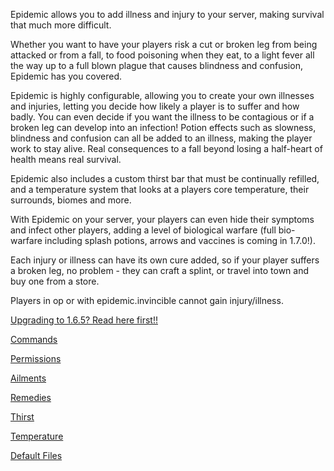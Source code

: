 Epidemic allows you to add illness and injury to your server, making survival that much more difficult.

Whether you want to have your players risk a cut or broken leg from being attacked or from a fall, to food poisoning when they eat, to a light fever all the way up to a full blown plague that causes blindness and confusion, Epidemic has you covered.

Epidemic is highly configurable, allowing you to create your own illnesses and injuries, letting you decide how likely a player is to suffer and how badly. You can even decide if you want the illness to be contagious or if a broken leg can develop into an infection! Potion effects such as slowness, blindness and confusion can all be added to an illness, making the player work to stay alive. Real consequences to a fall beyond losing a half-heart of health means real survival.

Epidemic also includes a custom thirst bar that must be continually refilled, and a temperature system that looks at a players core temperature, their surrounds, biomes and more.

With Epidemic on your server, your players can even hide their symptoms and infect other players, adding a level of biological warfare (full bio-warfare including splash potions, arrows and vaccines is coming in 1.7.0!).

Each injury or illness can have its own cure added, so if your player suffers a broken leg, no problem - they can craft a splint, or travel into town and buy one from a store.

Players in op or with epidemic.invincible cannot gain injury/illness.

[Upgrading to 1.6.5?  Read here first!!](https://torpkev.github.io/epidemic_docs/upgrading165)

[Commands](https://torpkev.github.io/epidemic_docs/commands)

[Permissions](https://torpkev.github.io/epidemic_docs/permissions)

[Ailments](https://torpkev.github.io/epidemic_docs/ailments)

[Remedies](https://torpkev.github.io/epidemic_docs/remedies)

[Thirst](https://torpkev.github.io/epidemic_docs/thirst)

[Temperature](https://torpkev.github.io/epidemic_docs/temperature)

[Default Files](https://torpkev.github.io/epidemic_docs/defaults)
